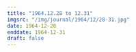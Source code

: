 ```yaml
---
title: "1964.12.28 to 12.31"
imgsrc: "/img/journal/1964/12/28-31.jpg"
date: 1964-12-28
enddate: 1964-12-31
draft: false
---
```


<!-- fix pre-formatted input -->
